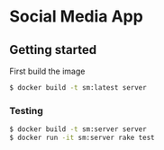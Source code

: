 # Social Media App

## Getting started
First build the image
```bash
$ docker build -t sm:latest server
```

### Testing

```bash
$ docker build -t sm:server server
$ docker run -it sm:server rake test
```